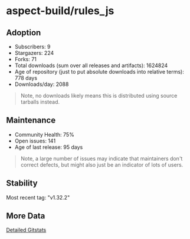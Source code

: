 # aspect-build/rules_js

## Adoption

- Subscribers: 9
- Stargazers: 224
- Forks: 71
- Total downloads (sum over all releases and artifacts): 1624824
- Age of repository (just to put absolute downloads into relative terms): 778 days
- Downloads/day: 2088

> Note, no downloads likely means this is distributed using source tarballs instead.

## Maintenance

- Community Health: 75%
- Open issues: 141
- Age of last release: 95 days

> Note, a large number of issues may indicate that maintainers don't correct defects, but might also
> just be an indicator of lots of users.

## Stability

Most recent tag: "v1.32.2"

## More Data

[Detailed Gitstats](/bazel-catalog/gitstats/aspect-build/rules_js)


